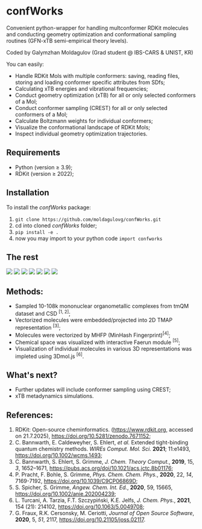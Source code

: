 # confWorks

Convenient python-wrapper for handling multconformer RDKit molecules and conducting geometry optimization and conformational sampling routines (GFN-xTB semi-empirical theory levels).

Coded by Galymzhan Moldagulov (Grad student @ IBS-CARS & UNIST, KR)

You can easily:
- Handle RDKit Mols with multiple conformers: saving, reading files, storing and loading conformer specific attributes from SDfs;
- Calculating xTB energies and vibrational frequencies;
- Conduct geometry optimization (xTB) for all or only selected conformers of a Mol;
- Conduct conformer sampling (CREST) for all or only selected conformers of a Mol;
- Calculate Boltzmann weights for individual conformers;
- Visualize the conformational landscape of RDKit Mols;
- Inspect individual geometry optimization trajectories.

## Requirements
- Python (version ≥ 3.9);
- RDKit (version ≥ 2022);

## Installation

To install the *confWorks* package:
1. ```git clone https://github.com/moldagulovg/confWorks.git```
2. cd into cloned *confWorks* folder;
3. ```pip install -e .```
4. now you may import to your python code ```import confworks```


## The rest
![](https://moldagulovg.github.io/rdkit-xtb-geomopt/docs/assets/quinine_2D.jpg)
![](https://moldagulovg.github.io/rdkit-xtb-geomopt/docs/assets/quinine_3D.jpg)
![](https://moldagulovg.github.io/rdkit-xtb-geomopt/docs/assets/quinine_3D_ensemble.jpg)
![](https://moldagulovg.github.io/rdkit-xtb-geomopt/docs/assets/rmsd_matrix.jpg)
![](https://moldagulovg.github.io/rdkit-xtb-geomopt/docs/assets/rmsd_hist.jpg)
![](https://moldagulovg.github.io/rdkit-xtb-geomopt/docs/assets/conf_space_tsne.jpg)
![](https://moldagulovg.github.io/rdkit-xtb-geomopt/docs/assets/conf_space_energy_landscape.jpg)


## Methods:
- Sampled 10-108k mononuclear organometallic complexes from tmQM dataset and CSD <sup>[1, 2]</sup>;
- Vectorized molecules were embedded/projected into 2D TMAP representation <sup>[3]</sup>;
- Molecules were vectorized by MHFP (MinHash Fingerprint)<sup>[4]</sup>;
- Chemical space was visualized with interactive Faerun module <sup>[5]</sup>;
- Visualization of individual molecules in various 3D representations was impleted using 3Dmol.js <sup>[6]</sup>.


## What's next?
- Further updates will include conformer sampling using CREST;
- xTB metadynamics simulations.


## References:
1. RDKit: Open-source cheminformatics. (https://www.rdkit.org, accessed on 21.7.2025), https://doi.org/10.5281/zenodo.7671152;
2. C. Bannwarth, E. Caldeweyher, S. Ehlert, *et al.* Extended tight-binding quantum chemistry methods. *WIREs Comput. Mol. Sci.* **2021**; 11:e1493, https://doi.org/10.1002/wcms.1493;
3. C. Bannwarth, S. Ehlert, S. Grimme, *J. Chem. Theory Comput.*, **2019**, 15, *3*, 1652–1671, https://pubs.acs.org/doi/10.1021/acs.jctc.8b01176;
4. P. Pracht, F. Bohle, S. Grimme, *Phys. Chem. Chem. Phys.*, **2020**, 22, *14*, 7169-7192, https://doi.org/10.1039/C9CP06869D;
5. S. Spicher, S. Grimme, *Angew. Chem. Int. Ed.*, **2020**, 59, 15665, https://doi.org/10.1002/anie.202004239;
6. L. Turcani, A. Tarzia, F.T. Szczypiński, K.E. Jelfs, *J. Chem. Phys.*, **2021**, 154 (21): 214102, https://doi.org/10.1063/5.0049708;
7. G. Fraux, R.K. Cersonsky, M. Ceriotti, *Journal of Open Source Software*, **2020**, 5, *51*, 2117, https://doi.org/10.21105/joss.02117.

